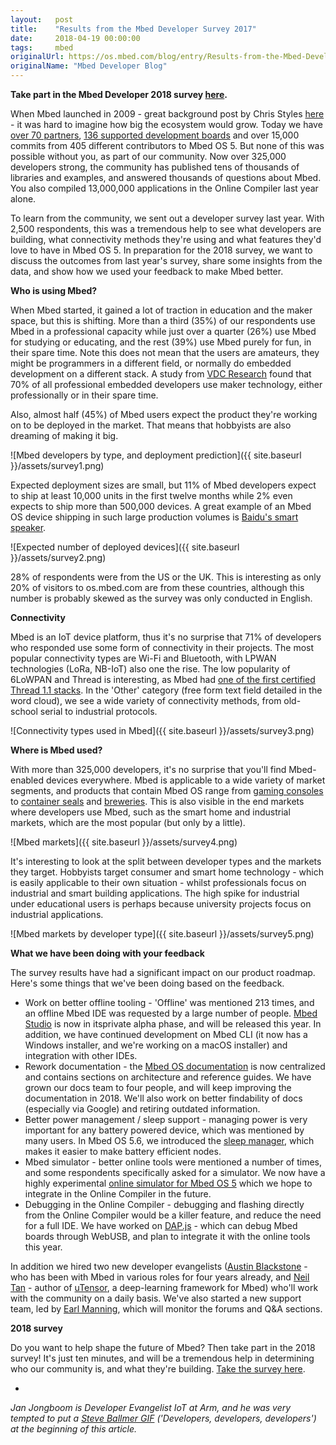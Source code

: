 ```yaml
---
layout:   post
title:    "Results from the Mbed Developer Survey 2017"
date:     2018-04-19 00:00:00
tags:     mbed
originalUrl: https://os.mbed.com/blog/entry/Results-from-the-Mbed-Developer-Survey-2/
originalName: "Mbed Developer Blog"
---
```


**Take part in the Mbed Developer 2018 survey [here](https://www.surveymonkey.co.uk/r/Mbed_Developer_Survey_2018).**

When Mbed launched in 2009 - great background post by Chris Styles [here](https://blog.mbed.com/post/short-personal-history-micro-bit) - it was hard to imagine how big the ecosystem would grow. Today we have [over 70 partners](https://www.mbed.com/en/partners/our-partners/), [136 supported development boards](https://os.mbed.com/platforms/) and over 15,000 commits from 405 different contributors to Mbed OS 5. But none of this was possible without you, as part of our community. Now over 325,000 developers strong, the community has published tens of thousands of libraries and examples, and answered thousands of questions about Mbed. You also compiled 13,000,000 applications in the Online Compiler last year alone.

<!--more-->

To learn from the community, we sent out a developer survey last year. With 2,500 respondents, this was a tremendous help to see what developers are building, what connectivity methods they're using and what features they'd love to have in Mbed OS 5. In preparation for the 2018 survey, we want to discuss the outcomes from last year's survey, share some insights from the data, and show how we used your feedback to make Mbed better.

**Who is using Mbed?**

When Mbed started, it gained a lot of traction in education and the maker space, but this is shifting. More than a third (35%) of our respondents use Mbed in a professional capacity while just over a quarter (26%) use Mbed for studying or educating, and the rest (39%) use Mbed purely for fun, in their spare time. Note this does not mean that the users are amateurs, they might be programmers in a different field, or normally do embedded development on a different stack. A study from [VDC Research](http://www.vdcresearch.com) found that 70% of all professional embedded developers use maker technology, either professionally or in their spare time.

Also, almost half (45%) of Mbed users expect the product they're working on to be deployed in the market. That means that hobbyists are also dreaming of making it big.


![Mbed developers by type, and deployment prediction]({{ site.baseurl }}/assets/survey1.png)

Expected deployment sizes are small, but 11% of Mbed developers expect to ship at least 10,000 units in the first twelve months while 2% even expects to ship more than 500,000 devices. A great example of an Mbed OS device shipping in such large production volumes is [Baidu's smart speaker](https://community.arm.com/cn/b/blog/posts/new-innovation-on-mbed-os-based-iot-products-putting-the-human-experience-front-and-centre-at-mwc-shanghai).


![Expected number of deployed devices]({{ site.baseurl }}/assets/survey2.png)

28% of respondents were from the US or the UK. This is interesting as only 20% of visitors to os.mbed.com are from these countries, although this number is probably skewed as the survey was only conducted in English.

**Connectivity**

Mbed is an IoT device platform, thus it's no surprise that 71% of developers who responded use some form of connectivity in their projects. The most popular connectivity types are Wi-Fi and Bluetooth, with LPWAN technologies (LoRa, NB-IoT) also one the rise. The low popularity of 6LoWPAN and Thread is interesting, as Mbed had [one of the first certified Thread 1.1 stacks](https://www.mbed.com/en/technologies/connectivity/). In the 'Other' category (free form text field detailed in the word cloud), we see a wide variety of connectivity methods, from old-school serial to industrial protocols.

![Connectivity types used in Mbed]({{ site.baseurl }}/assets/survey3.png)

**Where is Mbed used?**

With more than 325,000 developers, it's no surprise that you'll find Mbed-enabled devices everywhere. Mbed is applicable to a wide variety of market segments, and products that contain Mbed OS range from [gaming consoles](https://os.mbed.com/blog/entry/Built-with-Mbed-Gaming-with-Pokitto/) to [container seals](https://os.mbed.com/blog/entry/Built-with-mbed-Supply-chain-monitoring/) and [breweries](https://os.mbed.com/blog/entry/Built-with-mbed-brewing-beer-with-bruiot/). This is also visible in the end markets where developers use Mbed, such as the smart home and industrial markets, which are the most popular (but only by a little).


![Mbed markets]({{ site.baseurl }}/assets/survey4.png)

It's interesting to look at the split between developer types and the markets they target. Hobbyists target consumer and smart home technology - which is easily applicable to their own situation - whilst professionals focus on industrial and smart building applications. The high spike for industrial under educational users is perhaps because university projects focus on industrial applications.


![Mbed markets by developer type]({{ site.baseurl }}/assets/survey5.png)

**What we have been doing with your feedback**

The survey results have had a significant impact on our product roadmap. Here's some things that we've been doing based on the feedback.

* Work on better offline tooling - 'Offline' was mentioned 213 times, and an offline Mbed IDE was requested by a large number of people. [Mbed Studio](https://os.mbed.com/studio/) is now in itsprivate alpha phase, and will be released this year. In addition, we have continued development on Mbed CLI (it now has a Windows installer, and we're working on a macOS installer) and integration with other IDEs.
* Rework documentation - the [Mbed OS documentation](https://os.mbed.com/docs) is now centralized and contains sections on architecture and reference guides. We have grown our docs team to four people, and will keep improving the documentation in 2018. We'll also work on better findability of docs (especially via Google) and retiring outdated information.
* Better power management / sleep support - managing power is very important for any battery powered device, which was mentioned by many users. In Mbed OS 5.6, we introduced the [sleep manager](https://os.mbed.com/docs/v5.7/reference/sleep-manager.html), which makes it easier to make battery efficient nodes.
* Mbed simulator - better online tools were mentioned a number of times, and some respondents specifically asked for a simulator. We now have a highly experimental [online simulator for Mbed OS 5](http://labs.mbed.com/simulator/) which we hope to integrate in the Online Compiler in the future.
* Debugging in the Online Compiler - debugging and flashing directly from the Online Compiler would be a killer feature, and reduce the need for a full IDE. We have worked on [DAP.js](https://github.com/ARMmbed/dapjs/) - which can debug Mbed boards through WebUSB, and plan to integrate it with the online tools this year.

In addition we hired two new developer evangelists ([Austin Blackstone](https://os.mbed.com/users/mbedAustin/) - who has been with Mbed in various roles for four years already, and [Neil Tan](https://os.mbed.com/users/nprobably/) - author of [uTensor](https://github.com/utensor/utensor), a deep-learning framework for Mbed) who'll work with the community on a daily basis. We've also started a new support team, led by [Earl Manning](https://os.mbed.com/users/earlm/), which will monitor the forums and Q&A sections.

**2018 survey**

Do you want to help shape the future of Mbed? Then take part in the 2018 survey! It's just ten minutes, and will be a tremendous help in determining who our community is, and what they're building. [Take the survey here](https://www.surveymonkey.co.uk/r/Mbed_Developer_Survey_2018).

-

*Jan Jongboom is Developer Evangelist IoT at Arm, and he was very tempted to put a [Steve Ballmer GIF](https://giphy.com/explore/steve-ballmer) ('Developers, developers, developers') at the beginning of this article.*
